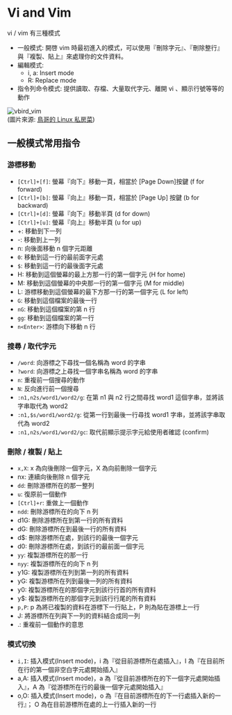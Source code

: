 # Vi and Vim

vi / vim 有三種模式

- 一般模式: 開啓 vim 時最初進入的模式，可以使用『刪除字元』、『刪除整行』與『複製、貼上』來處理你的文件資料。
- 編輯模式:
  - i, a: Insert mode
  - R: Replace mode
- 指令列命令模式: 提供讀取、存檔、大量取代字元、離開 vi 、顯示行號等等的動作

![vbird_vim](http://linux.vbird.org/linux_basic/0310vi//vi-mode.gif) <br>
(圖片來源: <a href="http://linux.vbird.org/linux_basic/0310vi.php">鳥哥的 Linux 私房菜</a>)

## 一般模式常用指令

### 游標移動

- `[Ctrl]+[f]`: 螢幕『向下』移動一頁，相當於 [Page Down]按鍵 (f for forward)
- `[Ctrl]+[b]`: 螢幕『向上』移動一頁，相當於 [Page Up] 按鍵 (b for backward)
- `[Ctrl]+[d]`: 螢幕『向下』移動半頁 (d for down)
- `[Ctrl]+[u]`: 螢幕『向上』移動半頁 (u for up)
- +: 移動到下一列
- -: 移動到上一列
- n<space>: 向後面移動 n 個字元距離
- `0`: 移動到這一行的最前面字元處
- `$`: 移動到這一行的最後面字元處
- H: 移動到這個螢幕的最上方那一行的第一個字元 (H for home)
- M: 移動到這個螢幕的中央那一行的第一個字元 (M for middle)
- L: 游標移動到這個螢幕的最下方那一行的第一個字元 (L for left)
- `G`: 移動到這個檔案的最後一行
- `nG`: 移動到這個檔案的第 n 行
- `gg`: 移動到這個檔案的第一行
- `n<Enter>`: 游標向下移動 n 行

### 搜尋 / 取代字元

- `/word`: 向游標之下尋找一個名稱為 word 的字串
- `?word`: 向游標之上尋找一個字串名稱為 word 的字串
- `n`: 重複前一個搜尋的動作
- `N`: 反向進行前一個搜尋
- `:n1,n2s/word1/word2/g`: 在第 n1 與 n2 行之間尋找 word1 這個字串，並將該字串取代為 word2 
- `:n1,$s/word1/word2/g`: 從第一行到最後一行尋找 word1 字串，並將該字串取代為 word2
- `:n1,n2s/word1/word2/gc`: 取代前顯示提示字元給使用者確認 (confirm)

### 刪除 / 複製 / 貼上

- `x,X`: x 為向後刪除一個字元，X 為向前刪除一個字元
- nx: 連續向後刪除 n 個字元
- `dd`: 刪除游標所在的那一整列
- `u`: 復原前一個動作
- `[Ctrl]+r`: 重做上一個動作
- `ndd`: 刪除游標所在的向下 n 列
- d1G: 刪除游標所在到第一行的所有資料 
- dG: 刪除游標所在到最後一行的所有資料
- d$: 刪除游標所在處，到該行的最後一個字元
- d0: 刪除游標所在處，到該行的最前面一個字元
- `yy`: 複製游標所在的那一行
- `nyy`: 複製游標所在的向下 n 列
- y1G: 複製游標所在列到第一列的所有資料
- yG: 複製游標所在列到最後一列的所有資料
- y0: 複製游標所在的那個字元到該行行首的所有資料
- y$: 複製游標所在的那個字元到該行行尾的所有資料
- `p,P`: p 為將已複製的資料在游標下一行貼上，P 則為貼在游標上一行
- J: 將游標所在列與下一列的資料結合成同一列
- .: 重複前一個動作的意思

### 模式切換

- `i,I`: 插入模式(Insert mode)，i 為『從目前游標所在處插入』，I 為『在目前所在行的第一個非空白字元處開始插入』
- a,A: 插入模式(Insert mode)，a 為『從目前游標所在的下一個字元處開始插入』，A 為『從游標所在行的最後一個字元處開始插入』
- o,O: 插入模式(Insert mode)，o 為『在目前游標所在的下一行處插入新的一行』； O 為在目前游標所在處的上一行插入新的一行
